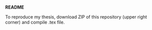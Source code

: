 **README**

To reproduce my thesis, download ZIP of this repository (upper right corner) and compile .tex file.
